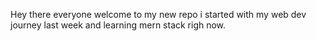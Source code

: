 Hey there everyone welcome to my new repo i started with my web dev journey last week and learning mern stack righ now.